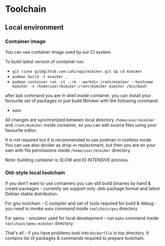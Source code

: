 # Toolchain

## Local environment

### Container image

You can use container image used by our CI system.

To build latest version of container run:
- `git clone git@github.com:cahirwpz/mimiker.git && cd mimiker`
- `podman build -t mimiker .`
- `podman container run -it --rm --workdir /root/mimiker --hostname mimiker -v /home/user/mimiker:/root/mimiker mimiker /bin/bash`

after last command you are in shell inside container, you can install your
favourite set of packages or just build Mimiker with the following command:
- `make`

All changes are synchronized between local directory `/home/user/mimiker` and
`/root/mimiker` inside container, so you can edit source files using your
favourite editor.

It is not required but it is recommended to use podman in rootless mode. You can
use also docker as drop-in replacement, but then you are on your own with file
permissions inside `/home/user/mimiker` directory.

Note: building container is *SLOW* and IO *INTENSIVE* process.

### Old-style local toolchain

If you don't want to use containers you can still build binaries by hand &
create packages - currently we support only .deb package format and latest
Debian stable distribution.

For gnu toolchain - C compiler and set of tools required for build & debug - you
need to invoke `make` command inside `toolchain/gnu` directory.

For qemu - emulator used for local development - run `make` command inside
`toolchain/qemu-mimiker` directory.

That's all - if you have problems look into `Dockerfile` in top directory. It
contains list of packages & commands required to prepare toolchain.
